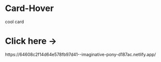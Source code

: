 # Card-Hover
cool card 

<h1>Click here -></h1>
https://64608c2f14d64e578fb97d41--imaginative-pony-d187ac.netlify.app/

